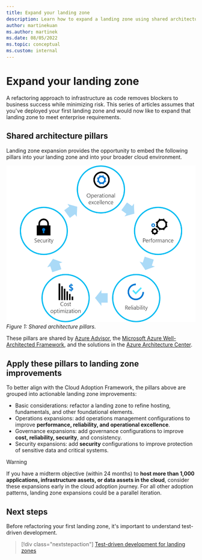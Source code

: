 ```yaml
---
title: Expand your landing zone
description: Learn how to expand a landing zone using shared architecture pillars from the Cloud Adoption Framework.
author: martinekuan
ms.author: martinek
ms.date: 08/05/2022
ms.topic: conceptual
ms.custom: internal
---
```


# Expand your landing zone

A refactoring approach to infrastructure as code removes blockers to business success while minimizing risk. This series of articles assumes that you've deployed your first landing zone and would now like to expand that landing zone to meet enterprise requirements.

## Shared architecture pillars

Landing zone expansion provides the opportunity to embed the following pillars into your landing zone and into your broader cloud environment.

![Diagram of shared architecture pillars.](../../_images/ready/shared-principles.png)
*Figure 1: Shared architecture pillars.*

These pillars are shared by [Azure Advisor](/azure/advisor/advisor-overview), the [Microsoft Azure Well-Architected Framework](/azure/architecture/framework/), and the solutions in the [Azure Architecture Center](/azure/architecture/).

## Apply these pillars to landing zone improvements

To better align with the Cloud Adoption Framework, the pillars above are grouped into actionable landing zone improvements:

- Basic considerations: refactor a landing zone to refine hosting, fundamentals, and other foundational elements.
- Operations expansions: add operations management configurations to improve **performance, reliability, and operational excellence**.
- Governance expansions: add governance configurations to improve **cost, reliability, security**, and consistency.
- Security expansions: add **security** configurations to improve protection of sensitive data and critical systems.

> [!WARNING]
> If you have a midterm objective (within 24 months) to **host more than 1,000 applications, infrastructure assets, or data assets in the cloud**, consider these expansions early in the cloud adoption journey. For all other adoption patterns, landing zone expansions could be a parallel iteration.

## Next steps

Before refactoring your first landing zone, it's important to understand test-driven development.

> [!div class="nextstepaction"]
> [Test-driven development for landing zones](development-strategy-test-driven-development.md)
